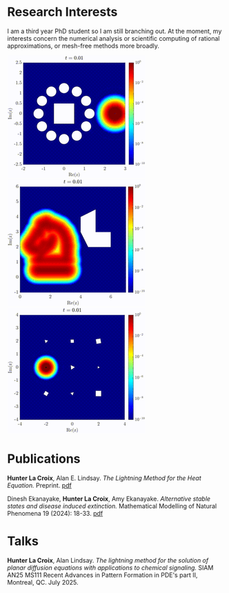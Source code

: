 # Research Interests
I am a third year PhD student so I am still branching out. At the moment, my interests concern the numerical analysis or scientific computing of rational approximations, or mesh-free methods more broadly.

![Faraday Cage](docs/assets/images/faraday.gif)
![Springer Logo](docs/assets/images/springer.gif)
![8 Shapes](docs/assets/images/eightshapes.gif)


# Publications

**Hunter La Croix**, Alan E. Lindsay. *The Lightning Method for the Heat Equation.* Preprint. [pdf](https://www3.nd.edu/~alindsa1/Publications/LightningHeat.pdf)

Dinesh Ekanayake, **Hunter La Croix**, Amy Ekanayake. *Alternative stable states and disease induced extinction.* Mathematical Modelling of Natural Phenomena 19 (2024): 18-33. [pdf](https://www.mmnp-journal.org/articles/mmnp/pdf/2024/01/mmnp230116.pdf)

# Talks

**Hunter La Croix**, Alan Lindsay. *The lightning method for the solution of planar diffusion equations with applications to chemical signaling.* SIAM AN25 MS111 Recent Advances in Pattern Formation in PDE's part II, Montreal, QC. July 2025.

